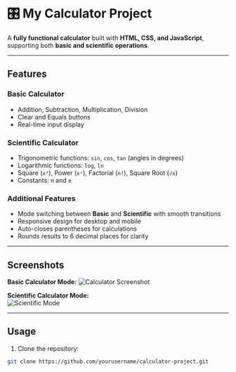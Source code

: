 # 🎛️ My Calculator Project

A **fully functional calculator** built with **HTML, CSS, and JavaScript**, supporting both **basic and scientific operations**.

---

## Features

### Basic Calculator
- Addition, Subtraction, Multiplication, Division
- Clear and Equals buttons
- Real-time input display

### Scientific Calculator
- Trigonometric functions: `sin`, `cos`, `tan` (angles in degrees)
- Logarithmic functions: `log`, `ln`
- Square (`x²`), Power (`xʸ`), Factorial (`n!`), Square Root (`√x`)
- Constants: `π` and `e`

### Additional Features
- Mode switching between **Basic** and **Scientific** with smooth transitions
- Responsive design for desktop and mobile
- Auto-closes parentheses for calculations
- Rounds results to 6 decimal places for clarity

---

## Screenshots

**Basic Calculator Mode:**  ![Calculator Screenshot](Screenshot%202025-09-15%20181847.png)

**Scientific Calculator Mode:**  
![Scientific Mode](screenshots/scientific.png)

---

## Usage

1. Clone the repository:

```bash
git clone https://github.com/yourusername/calculator-project.git
